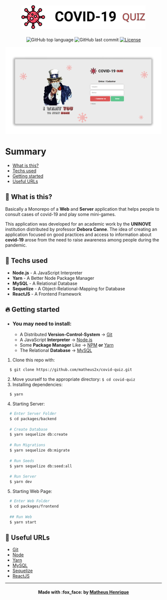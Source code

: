 <h1 align="center">
    <img alt="Logo" title="#logo" width="400px" src=".github/logo.svg"><br>
</h1>

<p align="center">
  <img alt="GitHub top language" src="https://img.shields.io/github/languages/top/matheus2x/covid-quiz?color=%23DD5555">
  <img alt="GitHub last commit" src="https://img.shields.io/github/last-commit/matheus2x/covid-quiz?color=%23DD5555">
  <a href="https://opensource.org/licenses/MIT">
    <img alt="License" src="https://img.shields.io/github/license/matheus2x/covid-quiz?color=%23DD5555">
  </a>
</p>

<img src=".github/web.png" align="center" />

# Summary
- [What is this?](#what-is-this)
- [Techs used](#techs-used)
- [Getting started](#getting-started)
- [Useful URLs](#useful-urls)

<a id="what-is-this"></a>

## :thinking: What is this?

Basically a Monorepo of a <strong>Web</strong> and <strong>Server</strong> application that helps people to consult cases of covid-19 and play some mini-games. 

This application was developed for an academic work by the <strong>UNINOVE</strong> institution distributed by professor <strong>Debora Canne</strong>.
The idea of ​​creating an application focused on good practices and access to information about <strong>covid-19</strong> arose from the need to raise awareness among people during the pandemic.

<a id="techs-used"></a>

## :rocket: Techs used

- **Node.js** - A JavaScript Interpreter
- **Yarn** - A Better Node Package Manager
- **MySQL** - A Relational Database
- **Sequelize** - A Object-Relational-Mapping for Database
- **ReactJS** - A Frontend Framework

<a id="getting-started"></a>

## :fire: Getting started

- ### You may **need** to install:

    - A Distributed **Version-Control-System** -> [Git](https://git-scm.com/ "Git")
    - A JavaScript **Interpreter** -> [Node.js](https://nodejs.org/ "Node.js")
    - Some **Package Manager** Like -> [NPM](https://www.npmjs.com/) **or** [Yarn](https://yarnpkg.com/)
    - The Relational **Database** -> [MySQL](https://www.mysql.com/ "MySQL")


1. Clone this repo with:
```sh
  $ git clone https://github.com/matheus2x/covid-quiz.git
```
2. Move yourself to the appropriate directory: `$ cd covid-quiz`
3. Installing dependencies:
```sh
  $ yarn
```
4. Starting Server:
```sh
  # Enter Server Folder
  $ cd packages/backend

  # Create Database
  $ yarn sequelize db:create

  # Run Migrations 
  $ yarn sequelize db:migrate

  # Run Seeds
  $ yarn sequelize db:seed:all

  # Run Server
  $ yarn dev
```
5. Starting Web Page:
```sh
  # Enter Web Folder
  $ cd packages/frontend

  ## Run Web
  $ yarn start
```

<a id="useful-urls"></a>

## :link: Useful URLs

- [Git](https://git-scm.com/ "Git")
- [Node](https://nodejs.org/ "Node")
- [Yarn](https://yarnpkg.com/ "Yarn")
- [MySQL](https://www.mysql.com/ "MySQL")
- [Sequelize](https://sequelize.org/ "Sequelize")
- [ReactJS](https://reactjs.org/ "ReactJS")

---

<h4 align="center">
    Made with :fox_face: by <a href="https://www.linkedin.com/in/matheus2x/" target="_blank">Matheus Henrique</a>
</h4>